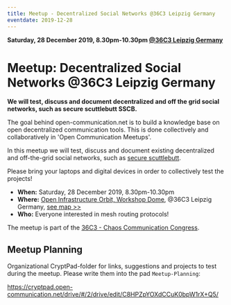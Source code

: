 ```yaml
---
title: Meetup - Decentralized Social Networks @36C3 Leipzig Germany
eventdate: 2019-12-28
---
```


**Saturday, 28 December 2019, 8.30pm-10.30pm  [@36C3 Leipzig Germany](https://events.ccc.de/category/congress/36c3/)**

# Meetup: Decentralized Social Networks @36C3 Leipzig Germany

**We will test, discuss and document decentralized and off the grid social networks, such as secure scuttlebutt SSCB.**

The goal behind open-communication.net is to build a knowledge base on open decentralized communication tools. This is done collectively and collaboratively in 'Open Communication Meetups'.

In this meetup we will test, discuss and document existing decentralized and off-the-grid social networks, such as [secure scuttlebutt](https://scuttlebutt.nz/).

Please bring your laptops and digital devices in order to collectively test the projects!


* **When:** Saturday, 28 December 2019, 8.30pm-10.30pm
* **Where:** [Open Infrastructure Orbit, Workshop Dome](https://36c3.c3nav.de/l/oio-workshop/), @36C3 Leipzig Germany, [see map >>](https://www.openstreetmap.org/#map=15/51.3967/12.3981)
* **Who:** Everyone interested in mesh routing protocols!

The meetup is part of the [36C3 - Chaos Communication Congress](https://events.ccc.de/category/congress/36c3/).


## Meetup Planning

Organizational CryptPad-folder for links, suggestions and projects to test during the meetup. Please write them into the pad `Meetup-Planning`:

https://cryptpad.open-communication.net/drive/#/2/drive/edit/C8HPZpYOXdCCuK0bpW1rX+Q5/
